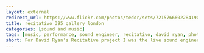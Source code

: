 ```yaml
---
layout: external
redirect_url: https://www.flickr.com/photos/tedor/sets/72157666022841901
title: recitativo 395 gallery london
categories: [sound and music]
tags: [music, performance, sound engineer, recitativo, david ryan, photography]
short: For David Ryan's Recitative project I was the live sound engineer and the photographer.
---
```

